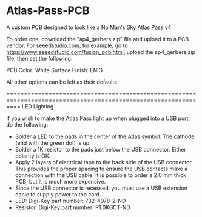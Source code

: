 # Atlas-Pass-PCB
A custom PCB designed to look like a No Man's Sky Atlas Pass v4

To order one, download the "ap4_gerbers.zip" file and upload it to a PCB vendor.
For seeedstudio.com, for example, go to https://www.seeedstudio.com/fusion_pcb.html, upload the ap4_gerbers.zip file, then set the following:

PCB Color: White
Surface Finish: ENIG

All other options can be left as their defaults

================================================================================================================
LED Lighting

If you wish to make the Atlas Pass light up when plugged into a USB port, do the following:
* Solder a LED to the pads in the center of the Atlas symbol.  The cathode (end with the green dot) is up.
* Solder a 1K resistor to the pads just below the USB connector. Either polarity is OK.
* Apply 2 layers of electrical tape to the back side of the USB connector.  This provides the proper spacing to ensure the USB contacts make a connection with the USB cable.  It is possible to order a 2.0 mm thick PCB, but it is much more expensive.
* Since the USB connector is recessed, you must use a USB extension cable to supply power to the card.
* LED: Digi-Key part number: 732-4978-2-ND
* Resistor: Digi-Key part number: P1.0KGCT-ND 

